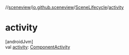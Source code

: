 //[sceneview](../../../index.md)/[io.github.sceneview](../index.md)/[SceneLifecycle](index.md)/[activity](activity.md)

# activity

[androidJvm]\
val [activity](activity.md): [ComponentActivity](https://developer.android.com/reference/kotlin/androidx/activity/ComponentActivity.html)
